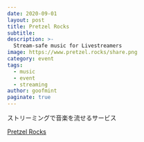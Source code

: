 ```yaml
---
date: 2020-09-01
layout: post
title: Pretzel Rocks
subtitle: 
description: >-
  Stream-safe music for Livestreamers
image: https://www.pretzel.rocks/share.png
category: event
tags:
  - music
  - event
  - streaming
author: goofmint
paginate: true
---
```

ストリーミングで音楽を流せるサービス

[Pretzel Rocks](https://www.pretzel.rocks/)
